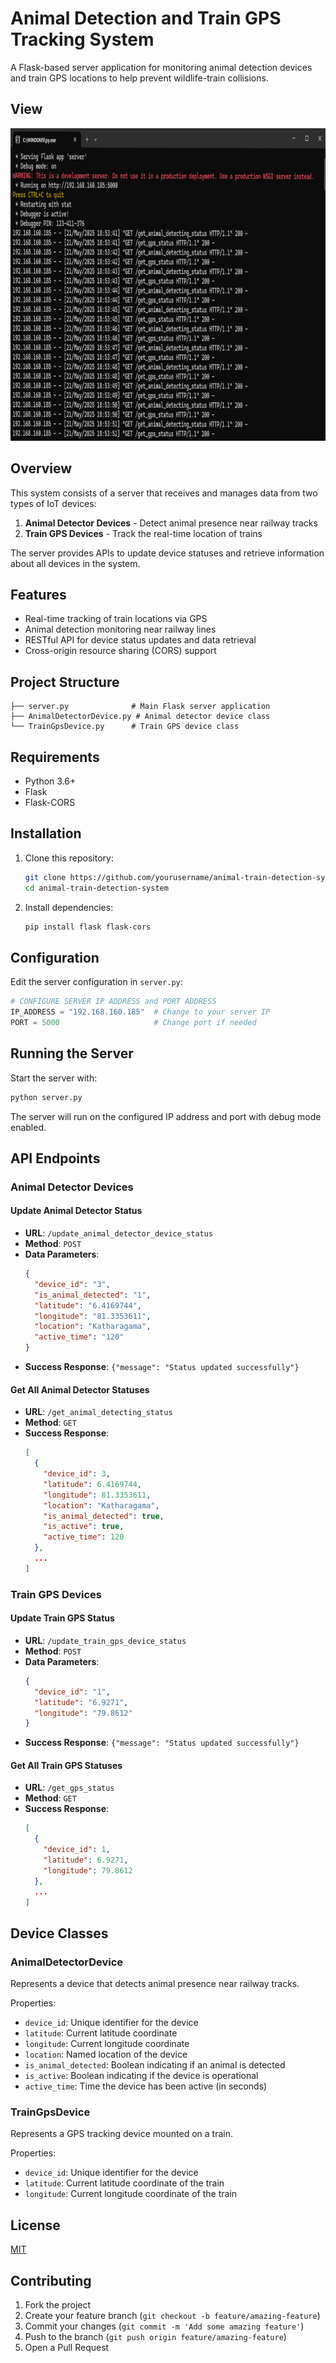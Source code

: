 # Animal Detection and Train GPS Tracking System

A Flask-based server application for monitoring animal detection devices and train GPS locations to help prevent wildlife-train collisions.


## View

<img src="../README-src/server.png" style="height:500px">

## Overview

This system consists of a server that receives and manages data from two types of IoT devices:
1. **Animal Detector Devices** - Detect animal presence near railway tracks
2. **Train GPS Devices** - Track the real-time location of trains

The server provides APIs to update device statuses and retrieve information about all devices in the system.

## Features

- Real-time tracking of train locations via GPS
- Animal detection monitoring near railway lines
- RESTful API for device status updates and data retrieval
- Cross-origin resource sharing (CORS) support

## Project Structure

```
├── server.py              # Main Flask server application
├── AnimalDetectorDevice.py # Animal detector device class
└── TrainGpsDevice.py      # Train GPS device class
```

## Requirements

- Python 3.6+
- Flask
- Flask-CORS

## Installation

1. Clone this repository:
   ```bash
   git clone https://github.com/yourusername/animal-train-detection-system.git
   cd animal-train-detection-system
   ```

2. Install dependencies:
   ```bash
   pip install flask flask-cors
   ```

## Configuration

Edit the server configuration in `server.py`:

```python
# CONFIGURE SERVER IP ADDRESS and PORT ADDRESS
IP_ADDRESS = "192.168.160.185"  # Change to your server IP
PORT = 5000                     # Change port if needed
```

## Running the Server

Start the server with:

```bash
python server.py
```

The server will run on the configured IP address and port with debug mode enabled.

## API Endpoints

### Animal Detector Devices

#### Update Animal Detector Status
- **URL**: `/update_animal_detector_device_status`
- **Method**: `POST`
- **Data Parameters**:
  ```json
  {
    "device_id": "3",
    "is_animal_detected": "1",
    "latitude": "6.4169744",
    "longitude": "81.3353611",
    "location": "Katharagama",
    "active_time": "120"
  }
  ```
- **Success Response**: `{"message": "Status updated successfully"}`

#### Get All Animal Detector Statuses
- **URL**: `/get_animal_detecting_status`
- **Method**: `GET`
- **Success Response**:
  ```json
  [
    {
      "device_id": 3,
      "latitude": 6.4169744,
      "longitude": 81.3353611,
      "location": "Katharagama",
      "is_animal_detected": true,
      "is_active": true,
      "active_time": 120
    },
    ...
  ]
  ```

### Train GPS Devices

#### Update Train GPS Status
- **URL**: `/update_train_gps_device_status`
- **Method**: `POST`
- **Data Parameters**:
  ```json
  {
    "device_id": "1",
    "latitude": "6.9271",
    "longitude": "79.8612"
  }
  ```
- **Success Response**: `{"message": "Status updated successfully"}`

#### Get All Train GPS Statuses
- **URL**: `/get_gps_status`
- **Method**: `GET`
- **Success Response**:
  ```json
  [
    {
      "device_id": 1,
      "latitude": 6.9271,
      "longitude": 79.8612
    },
    ...
  ]
  ```

## Device Classes

### AnimalDetectorDevice

Represents a device that detects animal presence near railway tracks.

Properties:
- `device_id`: Unique identifier for the device
- `latitude`: Current latitude coordinate
- `longitude`: Current longitude coordinate
- `location`: Named location of the device
- `is_animal_detected`: Boolean indicating if an animal is detected
- `is_active`: Boolean indicating if the device is operational
- `active_time`: Time the device has been active (in seconds)

### TrainGpsDevice

Represents a GPS tracking device mounted on a train.

Properties:
- `device_id`: Unique identifier for the device
- `latitude`: Current latitude coordinate of the train
- `longitude`: Current longitude coordinate of the train

## License

[MIT](LICENSE)

## Contributing

1. Fork the project
2. Create your feature branch (`git checkout -b feature/amazing-feature`)
3. Commit your changes (`git commit -m 'Add some amazing feature'`)
4. Push to the branch (`git push origin feature/amazing-feature`)
5. Open a Pull Request
